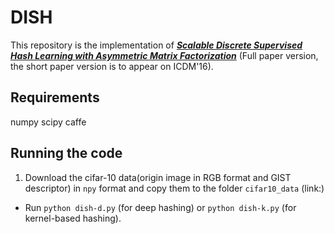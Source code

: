 # DISH

This repository is the implementation of [***Scalable Discrete Supervised Hash Learning with Asymmetric Matrix Factorization***](https://arxiv.org/abs/1609.08740) (Full paper version, the short paper version is to appear on ICDM'16).

## Requirements

numpy
scipy
caffe

## Running the code

1. Download the cifar-10 data(origin image in RGB format and GIST descriptor) in `npy` format and copy them to the folder `cifar10_data` (link:)
* Run `python dish-d.py` (for deep hashing) or `python dish-k.py` (for kernel-based hashing).
